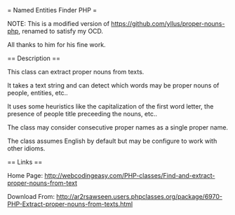 = Named Entities Finder PHP =

NOTE: This is a modified version of https://github.com/yllus/proper-nouns-php, renamed to satisfy my OCD.

All thanks to him for his fine work.

== Description ==

This class can extract proper nouns from texts.

It takes a text string and can detect which words may be proper nouns of people, entities, etc..

It uses some heuristics like the capitalization of the first word letter, the presence of people title preceeding the nouns, etc..

The class may consider consecutive proper names as a single proper name.

The class assumes English by default but may be configure to work with other idioms.

== Links ==

Home Page: http://webcodingeasy.com/PHP-classes/Find-and-extract-proper-nouns-from-text

Download From: http://ar2rsawseen.users.phpclasses.org/package/6970-PHP-Extract-proper-nouns-from-texts.html